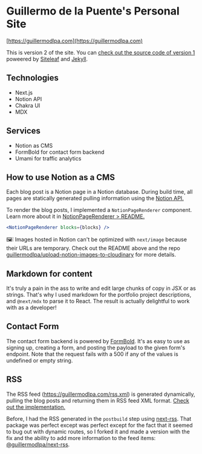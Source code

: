 # Guillermo de la Puente's Personal Site

[https://guillermodlpa.com](https://guillermodlpa.com)

This is version 2 of the site. You can [check out the source code of version 1](https://github.com/guillermodlpa/site/tree/v1) poweered by [Siteleaf](https://www.siteleaf.com/) and [Jekyll](https://jekyllrb.com/).

## Technologies

* Next.js
* Notion API
* Chakra UI
* MDX

## Services

* Notion as CMS
* FormBold for contact form backend
* Umami for traffic analytics

## How to use Notion as a CMS

Each blog post is a Notion page in a Notion database. During build time, all pages are statically generated pulling information using the [Notion API.](https://developers.notion.com/)

To render the blog posts, I implemented a `NotionPageRenderer` component. Learn more about it in [NotionPageRenderer > README.](features/blogPost/NotionPageRenderer)

```jsx
<NotionPageRenderer blocks={blocks} />
```

🖼❕ Images hosted in Notion can't be optimized with `next/image` because their URLs are temporary. Check out the README above and the repo [guillermodlpa/upload-notion-images-to-cloudinary](https://github.com/guillermodlpa/upload-notion-images-to-cloudinary) for more details.

## Markdown for content

It's truly a pain in the ass to write and edit large chunks of copy in JSX or as strings. That's why I used markdown for the portfolio project descriptions, and `@next/mdx` to parse it to React. The result is actually delightful to work with as a developer!

## Contact Form

The contact form backend is powered by [FormBold](https://formbold.com/). It's as easy to use as signing up, creating a form, and posting the payload to the given form's endpoint. Note that the request fails with a 500 if any of the values is undefined or empty string.

## RSS

The RSS feed (https://guillermodlpa.com/rss.xml) is generated dynamically, pulling the blog posts and returning them in RSS feed XML format. [Check out the implementation.](./pages/rss.xml.tsx)

Before, I had the RSS generated in the `postbuild` step using [next-rss](https://www.npmjs.com/package/next-rss). That package was perfect except was perfect except for the fact that it seemed to bug out with dynamic routes, so I forked it and made a version with the fix and the ability to add more information to the feed items: [@guillermodlpa/next-rss](https://www.npmjs.com/package/@guillermodlpa/next-rss).
